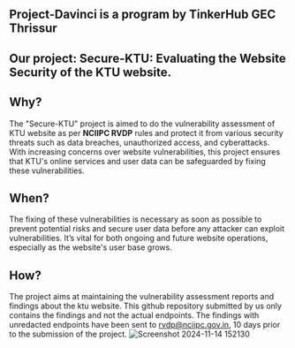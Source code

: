 
## Project-Davinci is a program by TinkerHub GEC Thrissur

## Our project: Secure-KTU: Evaluating the Website Security of the KTU website.
## Why?
The "Secure-KTU" project is aimed to do the vulnerability assessment of KTU website as per **NCIIPC RVDP** rules and protect it from various security threats such as data breaches, unauthorized access, and cyberattacks. With increasing concerns over website vulnerabilities, this project ensures that KTU's online services and user data can be safeguarded by fixing these vulnerabilities.

## When?
The fixing of these vulnerabilities is necessary as soon as possible to prevent potential risks and secure user data before any attacker can exploit vulnerabilities. It’s vital for both ongoing and future website operations, especially as the website's user base grows.

## How?
The project aims at maintaining the vulnerability assessment reports and findings about the ktu website. This github repository submitted by us only contains the findings and not the actual endpoints. The findings with unredacted endpoints have been sent to rvdp@nciipc.gov.in, 10 days prior to the submission of the project.
![Screenshot 2024-11-14 152130](https://github.com/user-attachments/assets/b2a09b17-278d-4b02-8ac3-4ec9db5d6397)


